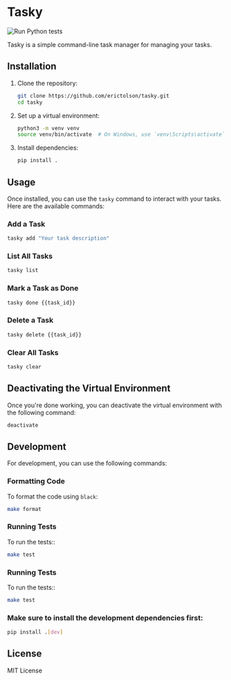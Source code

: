 # Tasky

![Run Python tests](https://github.com/erictolson/tasky/actions/workflows/test.yml/badge.svg)

Tasky is a simple command-line task manager for managing your tasks.

## Installation

1. Clone the repository:
    ```bash
    git clone https://github.com/erictolson/tasky.git
    cd tasky
    ```

2. Set up a virtual environment:
    ```bash
    python3 -m venv venv
    source venv/bin/activate  # On Windows, use `venv\Scripts\activate`
    ```

3. Install dependencies:
    ```bash
    pip install .
    ```

## Usage

Once installed, you can use the `tasky` command to interact with your tasks. Here are the available commands:

### Add a Task
```bash
tasky add "Your task description"
```

### List All Tasks
```bash
tasky list
```

### Mark a Task as Done
```bash
tasky done {{task_id}}
```

### Delete a Task
```bash
tasky delete {{task_id}}
```

### Clear All Tasks
```bash
tasky clear
```

## Deactivating the Virtual Environment
Once you're done working, you can deactivate the virtual environment with the following command:
```bash
deactivate
```

## Development

For development, you can use the following commands:

### Formatting Code
To format the code using `black`:
```bash
make format
```

### Running Tests
To run the tests::
```bash
make test
```

### Running Tests
To run the tests::
```bash
make test
```

### Make sure to install the development dependencies first:
```bash
pip install .[dev]
```

## License
MIT License